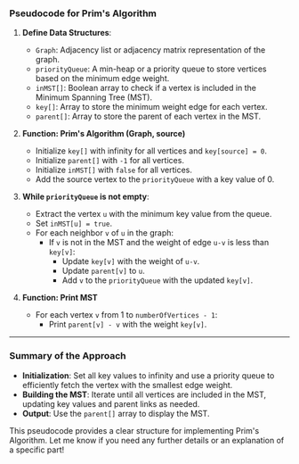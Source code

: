 ### Pseudocode for Prim's Algorithm

1. **Define Data Structures**:
   - `Graph`: Adjacency list or adjacency matrix representation of the graph.
   - `priorityQueue`: A min-heap or a priority queue to store vertices based on the minimum edge weight.
   - `inMST[]`: Boolean array to check if a vertex is included in the Minimum Spanning Tree (MST).
   - `key[]`: Array to store the minimum weight edge for each vertex.
   - `parent[]`: Array to store the parent of each vertex in the MST.

2. **Function: Prim's Algorithm (Graph, source)**
   - Initialize `key[]` with infinity for all vertices and `key[source] = 0`.
   - Initialize `parent[]` with `-1` for all vertices.
   - Initialize `inMST[]` with `false` for all vertices.
   - Add the source vertex to the `priorityQueue` with a key value of 0.
   
3. **While `priorityQueue` is not empty**:
   - Extract the vertex `u` with the minimum key value from the queue.
   - Set `inMST[u] = true`.
   - For each neighbor `v` of `u` in the graph:
     - If `v` is not in the MST and the weight of edge `u-v` is less than `key[v]`:
       - Update `key[v]` with the weight of `u-v`.
       - Update `parent[v]` to `u`.
       - Add `v` to the `priorityQueue` with the updated `key[v]`.

4. **Function: Print MST**
   - For each vertex `v` from 1 to `numberOfVertices - 1`:
     - Print `parent[v] - v` with the weight `key[v]`.

---

### Summary of the Approach
- **Initialization**: Set all key values to infinity and use a priority queue to efficiently fetch the vertex with the smallest edge weight.
- **Building the MST**: Iterate until all vertices are included in the MST, updating key values and parent links as needed.
- **Output**: Use the `parent[]` array to display the MST.

This pseudocode provides a clear structure for implementing Prim's Algorithm. Let me know if you need any further details or an explanation of a specific part!
